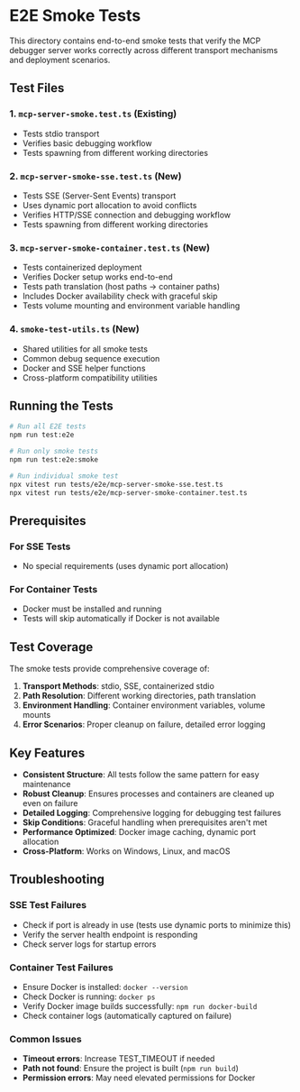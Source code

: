 # E2E Smoke Tests

This directory contains end-to-end smoke tests that verify the MCP debugger server works correctly across different transport mechanisms and deployment scenarios.

## Test Files

### 1. `mcp-server-smoke.test.ts` (Existing)
- Tests stdio transport
- Verifies basic debugging workflow
- Tests spawning from different working directories

### 2. `mcp-server-smoke-sse.test.ts` (New)
- Tests SSE (Server-Sent Events) transport
- Uses dynamic port allocation to avoid conflicts
- Verifies HTTP/SSE connection and debugging workflow
- Tests spawning from different working directories

### 3. `mcp-server-smoke-container.test.ts` (New)
- Tests containerized deployment
- Verifies Docker setup works end-to-end
- Tests path translation (host paths → container paths)
- Includes Docker availability check with graceful skip
- Tests volume mounting and environment variable handling

### 4. `smoke-test-utils.ts` (New)
- Shared utilities for all smoke tests
- Common debug sequence execution
- Docker and SSE helper functions
- Cross-platform compatibility utilities

## Running the Tests

```bash
# Run all E2E tests
npm run test:e2e

# Run only smoke tests
npm run test:e2e:smoke

# Run individual smoke test
npx vitest run tests/e2e/mcp-server-smoke-sse.test.ts
npx vitest run tests/e2e/mcp-server-smoke-container.test.ts
```

## Prerequisites

### For SSE Tests
- No special requirements (uses dynamic port allocation)

### For Container Tests
- Docker must be installed and running
- Tests will skip automatically if Docker is not available

## Test Coverage

The smoke tests provide comprehensive coverage of:
1. **Transport Methods**: stdio, SSE, containerized stdio
2. **Path Resolution**: Different working directories, path translation
3. **Environment Handling**: Container environment variables, volume mounts
4. **Error Scenarios**: Proper cleanup on failure, detailed error logging

## Key Features

- **Consistent Structure**: All tests follow the same pattern for easy maintenance
- **Robust Cleanup**: Ensures processes and containers are cleaned up even on failure
- **Detailed Logging**: Comprehensive logging for debugging test failures
- **Skip Conditions**: Graceful handling when prerequisites aren't met
- **Performance Optimized**: Docker image caching, dynamic port allocation
- **Cross-Platform**: Works on Windows, Linux, and macOS

## Troubleshooting

### SSE Test Failures
- Check if port is already in use (tests use dynamic ports to minimize this)
- Verify the server health endpoint is responding
- Check server logs for startup errors

### Container Test Failures
- Ensure Docker is installed: `docker --version`
- Check Docker is running: `docker ps`
- Verify Docker image builds successfully: `npm run docker-build`
- Check container logs (automatically captured on failure)

### Common Issues
- **Timeout errors**: Increase TEST_TIMEOUT if needed
- **Path not found**: Ensure the project is built (`npm run build`)
- **Permission errors**: May need elevated permissions for Docker
